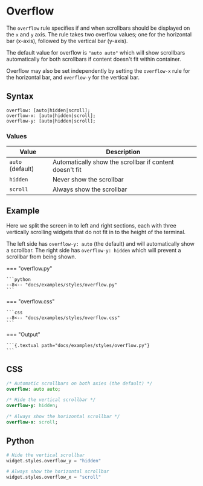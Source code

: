 # Overflow

The `overflow` rule specifies if and when scrollbars should be displayed on the `x` and `y` axis.
The rule takes two overflow values; one for the horizontal bar (x-axis), followed by the vertical bar (y-axis).

The default value for overflow is `"auto auto"` which will show scrollbars automatically for both scrollbars if content doesn't fit within container.

Overflow may also be set independently by setting the `overflow-x` rule for the horizontal bar, and `overflow-y` for the vertical bar.

## Syntax

```
overflow: [auto|hidden|scroll];
overflow-x: [auto|hidden|scroll];
overflow-y: [auto|hidden|scroll];
```

### Values

| Value            | Description                                             |
|------------------|---------------------------------------------------------|
| `auto` (default) | Automatically show the scrollbar if content doesn't fit |
| `hidden`         | Never show the scrollbar                                |
| `scroll`         | Always show the scrollbar                               |

## Example

Here we split the screen in to left and right sections, each with three vertically scrolling widgets that do not fit in to the height of the terminal.

The left side has `overflow-y: auto` (the default) and will automatically show a scrollbar.
The right side has `overflow-y: hidden` which will prevent a scrollbar from being shown.

=== "overflow.py"

    ```python
    --8<-- "docs/examples/styles/overflow.py"
    ```

=== "overflow.css"

    ```css
    --8<-- "docs/examples/styles/overflow.css"
    ```

=== "Output"

    ```{.textual path="docs/examples/styles/overflow.py"}
    ```

## CSS

```sass
/* Automatic scrollbars on both axies (the default) */
overflow: auto auto;

/* Hide the vertical scrollbar */
overflow-y: hidden;

/* Always show the horizontal scrollbar */
overflow-x: scroll;
```

## Python

```python
# Hide the vertical scrollbar
widget.styles.overflow_y = "hidden"

# Always show the horizontal scrollbar
widget.styles.overflow_x = "scroll"

```
